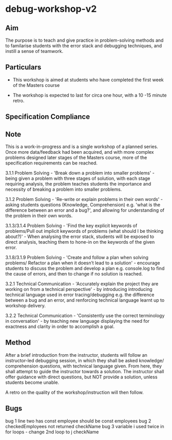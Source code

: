 # debug-workshop-v2

## Aim

The purpose is to teach and give practice in problem-solving methods 
and to familarise students with the error stack and debugging techniques, 
and instill a sense of teamwork.

## Particulars

- This workshop is aimed at students who have completed the first week of
the Masters course

- The workshop is expected to last for circa one hour, with a 10 -15 minute 
retro. 

## Specification Compliance

## Note

This is a work-in-progress and is a single workshop of a planned series. Once
more data/feedback had been acquired, and with more complex problems designed 
later stages of the Masters course, more of the specification requirements can
be reached. 

3.1.1 Problem Solving - 'Break down a problem into smaller problems' - being 
given a problem with three stages of solution, with each stage requiring 
analysis, the problem teaches students the importance and necessity of 
breaking a problem into smaller problems. 

3.1.2 Problem Solving - 'Re-write or explain problems in their own words' -
asking students questions (Knowledge, Comprehension) e.g. 'what is the 
difference between an error and a bug?', and allowing for understanding of 
the problem in their own words. 

3.1.3/3.1.4 Problem Solving - 'Find the key explicit keywords of problems/Pull 
out implicit keywords of problems (what should I be thinking about?)' -
When analysing the error stack, students will be exposed to direct analysis,
teaching them to hone-in on the keywords of the given error. 

3.1.8/3.1.9 Problem Solving - 'Create and follow a plan when solving problems/
Refactor a plan when it doesn’t lead to a solution' - encourage students to 
discuss the problem and develop a plan e.g. console.log to find the cause of errors,
and then to change if no solution is reached. 

3.2.1 Technical Communication - 'Accurately explain the project they are 
working on from a technical perspective' - by introducing introducing 
technical language used in error tracing/debugging e.g. the difference between 
a bug and an error, and renforcing technical language learnt up to workshop
delivery. 

3.2.2 Technical Communication - 'Consistently use the correct terminology in 
conversation' - by teaching new language displaying the need for exactness
and clarity in order to accomplish a goal.  

## Method

After a brief introduction from the instructor, students will follow an 
instructor-led debugging session, in which they shall be asked knowledge/
comprehension questions, with technical language given. From here, they 
shall attempt to guide the instructor towards a solution. The instructor 
shall offer guidance with direct questions, but NOT provide a solution, unless
students become unable. 

A retro on the quality of the workshop/instruction will then follow. 

## Bugs

bug 1 line two has const employee should be const employees 
bug 2 checkedEmployees not returned checkName
bug 3 variable i used twice in for loops - change 2nd loop to j checkName